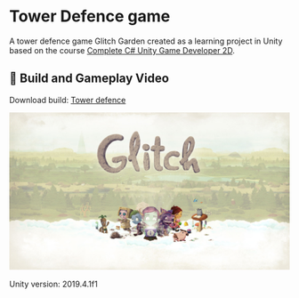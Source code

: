 # Tower Defence game
<p>A tower defence game Glitch Garden created as a learning project in Unity based on the course <a href="https://www.udemy.com/course/unitycourse">Complete C# Unity Game Developer 2D</a>.</p>

## 🌵 Build and Gameplay Video
Download build: [Tower defence](https://drive.google.com/file/d/1r0mwgi4tqCGckQEqjB6aNIfBHHx3FTgj/view)

<a href="https://youtu.be/psHGLs8nYPk">
    <img src="https://github.com/AnastasiaValishina/glitch-garden/blob/main/Glitch%20Garden/Assets/Images/Splash_Image.jpeg" alt="Tower Defence" style="width:600px;"/>
</a>

<p>Unity version: 2019.4.1f1</p>
